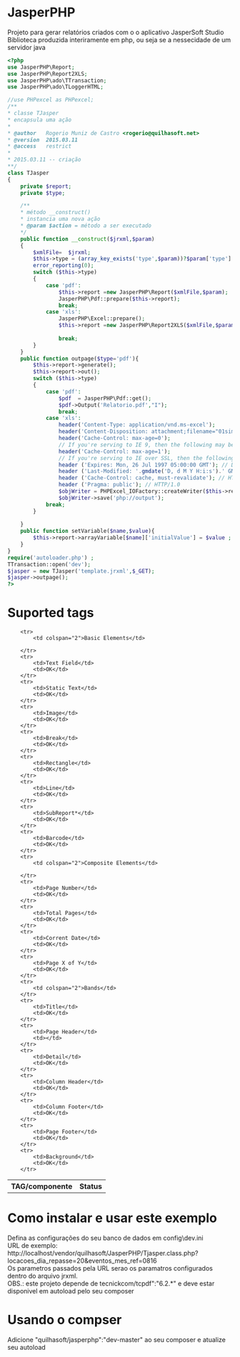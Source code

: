 # JasperPHP
Projeto para gerar relatórios criados com o o aplicativo JasperSoft Studio<br>
Biblioteca produzida interiramente em php, ou seja se a nessecidade de um servidor java

```php
<?php
use JasperPHP\Report;
use JasperPHP\Report2XLS;
use JasperPHP\ado\TTransaction;
use JasperPHP\ado\TLoggerHTML;

//use PHPexcel as PHPexcel;
/**
* classe TJasper
* encapsula uma ação
*
* @author   Rogerio Muniz de Castro <rogerio@quilhasoft.net>
* @version  2015.03.11
* @access   restrict
* 
* 2015.03.11 -- criação
**/
class TJasper
{
    private $report;
    private $type;

    /**
    * método __construct()
    * instancia uma nova ação
    * @param $action = método a ser executado
    */
    public function __construct($jrxml,$param)
    {
        $xmlFile=  $jrxml;
        $this->type = (array_key_exists('type',$param))?$param['type']:'pdf';
        error_reporting(0);
        switch ($this->type)
        {
            case 'pdf': 
                $this->report =new JasperPHP\Report($xmlFile,$param);
                JasperPHP\Pdf::prepare($this->report);
                break;
            case 'xls':
                JasperPHP\Excel::prepare();
                $this->report =new JasperPHP\Report2XLS($xmlFile,$param);
                
                break;
        }
    }
    public function outpage($type='pdf'){
        $this->report->generate();
        $this->report->out();
        switch ($this->type)
        {
            case 'pdf':
                $pdf  = JasperPHP\Pdf::get();
                $pdf->Output('Relatorio.pdf',"I");
                break;
            case 'xls':
                header('Content-Type: application/vnd.ms-excel');
                header('Content-Disposition: attachment;filename="01simple.xls"');
                header('Cache-Control: max-age=0');
                // If you're serving to IE 9, then the following may be needed
                header('Cache-Control: max-age=1');
                // If you're serving to IE over SSL, then the following may be needed
                header ('Expires: Mon, 26 Jul 1997 05:00:00 GMT'); // Date in the past
                header ('Last-Modified: '.gmdate('D, d M Y H:i:s').' GMT'); // always modified
                header ('Cache-Control: cache, must-revalidate'); // HTTP/1.1
                header ('Pragma: public'); // HTTP/1.0
                $objWriter = PHPExcel_IOFactory::createWriter($this->report->wb, 'Excel5');
                $objWriter->save('php://output');
            break;
        }
        
    }
    public function setVariable($name,$value){
        $this->report->arrayVariable[$name]['initialValue'] = $value ;
    }
}
require('autoloader.php') ;
TTransaction::open('dev');
$jasper = new TJasper('template.jrxml',$_GET);
$jasper->outpage();
?>

```
# Suported tags
<table>
          <tr>
            <th>TAG/componente</th>
            <th>Status</th>
        </tr>
    
    
        <tr>
            <td colspan="2">Basic Elements</td>
            
        </tr>
        <tr>
            <td>Text Field</td>
            <td>OK</td>
        </tr>
        <tr>
            <td>Static Text</td>
            <td>OK</td>
        </tr>
        <tr>
            <td>Image</td>
            <td>OK</td>
        </tr>
        <tr>
            <td>Break</td>
            <td>OK</td>
        </tr>
        <tr>
            <td>Rectangle</td>
            <td>OK</td>
        </tr>
        <tr>
            <td>Line</td>
            <td>OK</td>
        </tr>
        <tr>
            <td>SubReport*</td>
            <td>OK</td>
        </tr>
        <tr>
            <td>Barcode</td>
            <td>OK</td>
        </tr>
        <tr>
            <td colspan="2">Composite Elements</td>
            
        </tr>
        <tr>
            <td>Page Number</td>
            <td>OK</td>
        </tr>
        <tr>
            <td>Total Pages</td>
            <td>OK</td>
        </tr>
        <tr>
            <td>Corrent Date</td>
            <td>OK</td>
        </tr>
        <tr>
            <td>Page X of Y</td>
            <td>OK</td>
        </tr>
        <tr>
            <td colspan="2">Bands</td>
        </tr>
        <tr>
            <td>Title</td>
            <td>OK</td>
        </tr>
        <tr>
            <td>Page Header</td>
            <td></td>
        </tr>
        <tr>
            <td>Detail</td>
            <td>OK</td>
        </tr>
        <tr>
            <td>Column Header</td>
            <td>OK</td>
        </tr>
        <tr>
            <td>Column Footer</td>
            <td>OK</td>
        </tr>
        <tr>
            <td>Page Footer</td>
            <td>OK</td>
        </tr>
        <tr>
            <td>Background</td>
            <td>OK</td>
        </tr>
    
</table>


# Como instalar e usar este exemplo
Defina as configurações do seu banco de dados em config\dev.ini<br>
URL de exemplo:<br>
http://localhost/vendor/quilhasoft/JasperPHP/Tjasper.class.php?locacoes_dia_repasse=20&eventos_mes_ref=0816<br>
Os parametros passados pela URL serao os paramatros configurados dentro do arquivo jrxml.<br>
OBS.: este projeto depende de tecnickcom/tcpdf":"6.2.*" e deve estar disponivel em autoload pelo seu composer<br>
# Usando o compser
Adicione "quilhasoft/jasperphp":"dev-master" ao seu composer e atualize seu autoload
